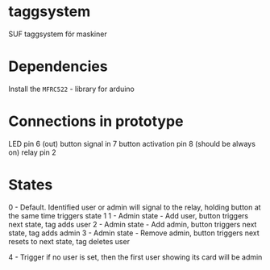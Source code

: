 # taggsystem
SUF taggsystem för maskiner

# Dependencies
Install the `MFRC522` - library for arduino

# Connections in prototype

LED pin 6 (out)
button signal in 7
button activation pin 8 (should be always on)
relay pin 2


# States

0 - Default. Identified user or admin will signal to the relay, holding button at the same time triggers state 1
1 - Admin state - Add user, button triggers next state, tag adds user
2 - Admin state - Add admin, button triggers next state, tag adds admin
3 - Admin state - Remove admin, button triggers next resets to next state, tag deletes user

4 - Trigger if no user is set, then the first user showing its card will be admin
